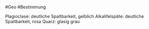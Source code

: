 #Geo #Bestimmung 

Plagioclase: deutliche Spaltbarkeit, gelblich
Alkalifelspäte: deutliche Spaltbarkeit, rosa
Quarz: glasig grau